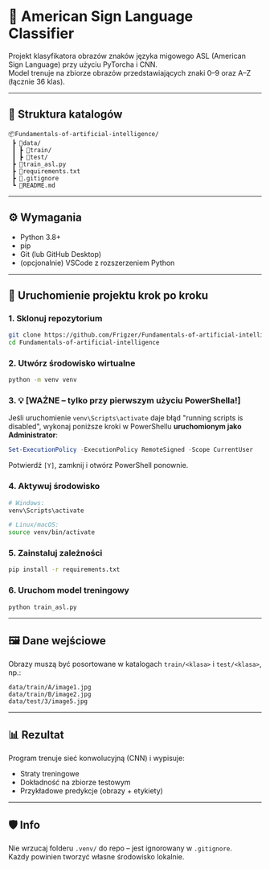 # 🧠 American Sign Language Classifier

Projekt klasyfikatora obrazów znaków języka migowego ASL (American Sign Language) przy użyciu PyTorcha i CNN.  
Model trenuje na zbiorze obrazów przedstawiających znaki 0–9 oraz A–Z (łącznie 36 klas).

---

## 📁 Struktura katalogów

```
📦Fundamentals-of-artificial-intelligence/
 ┣ 📂data/
 ┃ ┣ 📂train/
 ┃ ┣ 📂test/
 ┣ 📜train_asl.py
 ┣ 📜requirements.txt
 ┣ 📜.gitignore
 ┗ 📜README.md
```

---

## ⚙️ Wymagania

- Python 3.8+
- pip
- Git (lub GitHub Desktop)
- (opcjonalnie) VSCode z rozszerzeniem Python

---

## 🚀 Uruchomienie projektu krok po kroku

### 1. Sklonuj repozytorium
```bash
git clone https://github.com/Frigzer/Fundamentals-of-artificial-intelligence.git
cd Fundamentals-of-artificial-intelligence
```

### 2. Utwórz środowisko wirtualne
```bash
python -m venv venv
```

### 3. 💡 [WAŻNE – tylko przy pierwszym użyciu PowerShella!]

Jeśli uruchomienie `venv\Scripts\activate` daje błąd "running scripts is disabled", wykonaj poniższe kroki w PowerShellu **uruchomionym jako Administrator**:

```powershell
Set-ExecutionPolicy -ExecutionPolicy RemoteSigned -Scope CurrentUser
```

Potwierdź `[Y]`, zamknij i otwórz PowerShell ponownie.

### 4. Aktywuj środowisko
```bash
# Windows:
venv\Scripts\activate

# Linux/macOS:
source venv/bin/activate
```

### 5. Zainstaluj zależności
```bash
pip install -r requirements.txt
```

### 6. Uruchom model treningowy
```bash
python train_asl.py
```

---

## 🖼️ Dane wejściowe

Obrazy muszą być posortowane w katalogach `train/<klasa>` i `test/<klasa>`, np.:

```
data/train/A/image1.jpg
data/train/B/image2.jpg
data/test/3/image5.jpg
```

---

## 📊 Rezultat

Program trenuje sieć konwolucyjną (CNN) i wypisuje:
- Straty treningowe
- Dokładność na zbiorze testowym
- Przykładowe predykcje (obrazy + etykiety)

---

## 🛡️ Info

Nie wrzucaj folderu `.venv/` do repo – jest ignorowany w `.gitignore`.  
Każdy powinien tworzyć własne środowisko lokalnie.

